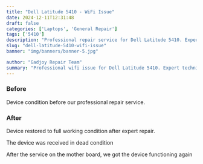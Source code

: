 ```yaml
---
title: "Dell Latitude 5410 - WiFi Issue"
date: 2024-12-11T12:31:48
draft: false
categories: ['Laptops', 'General Repair']
tags: ['5410']
description: "Professional repair service for Dell Latitude 5410. Expert diagnosis and quality repairs in Bangalore."
slug: "dell-latitude-5410-wifi-issue"
banner: "img/banners/banner-5.jpg"

author: "Gadjoy Repair Team"
summary: "Professional wifi issue for Dell Latitude 5410. Expert technicians, quality parts, warranty included."
---
```


### Before

Device condition before our professional repair service.

### After

Device restored to full working condition after expert repair.

The device was received in dead condition

After the service on the mother board, we got the device functioning again